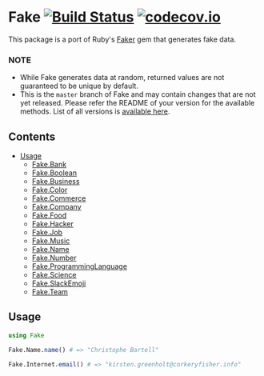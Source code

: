 # Fake [![Build Status](https://travis-ci.org/djsegal/Fake.jl.svg?branch=master)](https://travis-ci.org/djsegal/Fake.jl) [![codecov.io](http://codecov.io/github/djsegal/Fake.jl/coverage.svg?branch=master)](http://codecov.io/github/djsegal/Fake.jl?branch=master)
This package is a port of Ruby's [Faker](https://github.com/stympy/faker) gem that generates fake data.

### NOTE

* While Fake generates data at random, returned values are not guaranteed to be unique by default.
* This is the `master` branch of Fake and may contain changes that are not yet released.
  Please refer the README of your version for the available methods.
  List of all versions is [available here](https://github.com/djsegal/Fake.jl/releases).

Contents
--------

- [Usage](#usage)
  - [Fake.Bank](doc/bank.md)
  - [Fake.Boolean](doc/boolean.md)
  - [Fake.Business](doc/business.md)
  - [Fake.Color](doc/color.md)
  - [Fake.Commerce](doc/commerce.md)
  - [Fake.Company](doc/company.md)
  - [Fake.Food](doc/food.md)
  - [Fake.Hacker](doc/hacker.md)
  - [Fake.Job](doc/job.md)
  - [Fake.Music](doc/music.md)
  - [Fake.Name](doc/name.md)
  - [Fake.Number](doc/number.md)
  - [Fake.ProgrammingLanguage](doc/programming_language.md)
  - [Fake.Science](doc/science.md)
  - [Fake.SlackEmoji](doc/slack_emoji.md)
  - [Fake.Team](doc/team.md)

## Usage
```julia
using Fake

Fake.Name.name() # => "Christophe Bartell"

Fake.Internet.email() # => "kirsten.greenholt@corkeryfisher.info"
```
